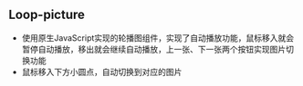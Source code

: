 ## Loop-picture

- 使用原生JavaScript实现的轮播图组件，实现了自动播放功能，鼠标移入就会暂停自动播放，移出就会继续自动播放，上一张、下一张两个按钮实现图片切换功能
- 鼠标移入下方小圆点，自动切换到对应的图片
